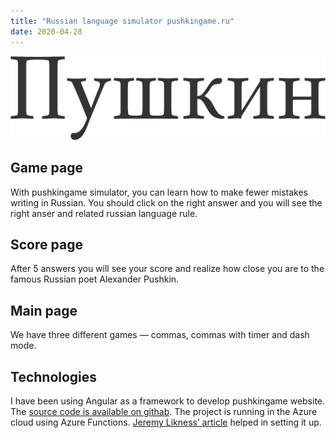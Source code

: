 ```yaml
---
title: "Russian language simulator pushkingame.ru"
date: 2020-04-28
---
```


![Russian language simulator pushkingame.ru](cover.png)

<div class="wpb-content-wrapper"><p></p>
<h2>Game page</h2>
<p>With pushkingame simulator, you can learn how to make fewer mistakes writing in Russian. You should click on the right answer and you will see the right anser and related russian language rule.</p>
<h2>Score page</h2>
<p>After 5 answers you will see your score and realize how close you are to the famous Russian poet Alexander Pushkin.</p>
<h2>Main page</h2>
<p>We have three different games — commas, commas with timer and dash mode.</p>
<h2>Technologies</h2>
<p>I have been using Angular as a framework to develop pushkingame website. The <a href="https://github.com/mixvlad/Corrector">source code is available on githab</a>. The project is running in the Azure cloud using Azure Functions. <a href="https://blog.jeremylikness.com/blog/2017-04-07_create-a-serverless-angular-app-with-azure-functions-and-blob-storage/">Jeremy Likness&#8217; article</a> helped in setting it up.</p>
</div>
